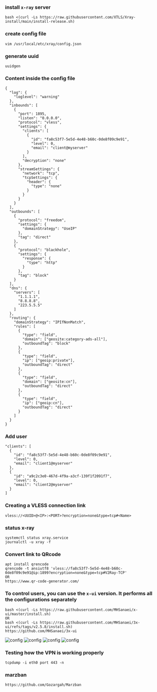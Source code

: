 ### install `x-ray` server
```
bash <(curl -Ls https://raw.githubusercontent.com/XTLS/Xray-install/main/install-release.sh)
```
### create config file
```
vim /usr/local/etc/xray/config.json
```
### generate uuid
```
uuidgen
```
### Content inside the config file
```
{
  "log": {
    "loglevel": "warning"
  },
  "inbounds": [
    {
      "port": 1895,
      "listen": "0.0.0.0",
      "protocol": "vless",
      "settings": {
        "clients": [
          {
            "id": "fa8c53f7-5e5d-4e48-b60c-0de8f09c9e91",
            "level": 0,
            "email": "client@myserver"
          }
        ],
        "decryption": "none"
      },
      "streamSettings": {
        "network": "tcp",
        "tcpSettings": {
          "header": {
            "type": "none"
          }
        }
      }
    }
  ],
  "outbounds": [
    {
      "protocol": "freedom",
      "settings": {
        "domainStrategy": "UseIP"
      },
      "tag": "direct"
    },
    {
      "protocol": "blackhole",
      "settings": {
        "response": {
          "type": "http"
        }
      },
      "tag": "block"
    }
  ],
  "dns": {
    "servers": [
      "1.1.1.1",
      "8.8.8.8",
      "223.5.5.5"
    ]
  },
  "routing": {
    "domainStrategy": "IPIfNonMatch",
    "rules": [
      {
        "type": "field",
        "domain": ["geosite:category-ads-all"],
        "outboundTag": "block"
      },
      {
        "type": "field",
        "ip": ["geoip:private"],
        "outboundTag": "direct"
      },
      {
        "type": "field",
        "domain": ["geosite:cn"],
        "outboundTag": "direct"
      },
      {
        "type": "field",
        "ip": ["geoip:cn"],
        "outboundTag": "direct"
      }
    ]
  }
}
```
### Add user
```
"clients": [
  {
    "id": "fa8c53f7-5e5d-4e48-b60c-0de8f09c9e91",
    "level": 0,
    "email": "client1@myserver"
  },
  {
    "id": "a9c2c3e0-467d-4f9a-a3cf-139f1f2091f7",
    "level": 0,
    "email": "client2@myserver"
  }
]
```
### Creating a VLESS connection link
```
vless://<UUID>@<IP>:<PORT>?encryption=none&type=tcp#<Name>
```
### status x-ray
```
systemctl status xray.service
journalctl -u xray -f
```

### Convert link to QRcode
```
apt install qrencode
qrencode -t ansiutf8 'vless://fa8c53f7-5e5d-4e48-b60c-0de8f09c9e91@ip:1899?encryption=none&type=tcp#V2Ray-TCP'
OR
https://www.qr-code-generator.com/

```
### To control users, you can use the `x-ui` version. It performs all the configurations separately
```
bash <(curl -Ls https://raw.githubusercontent.com/MHSanaei/x-ui/master/install.sh)
OR
bash <(curl -Ls https://raw.githubusercontent.com/MHSanaei/3x-ui/refs/tags/v2.5.8/install.sh)
https://github.com/MHSanaei/3x-ui
```
![config](./images/1.png)
![config](./images/2.png)
![config](./images/3.png)
![config](./images/4.png)
### Testing how the VPN is working properly
```
tcpdump -i eth0 port 443 -n
```
### marzban
```
https://github.com/Gozargah/Marzban
```

